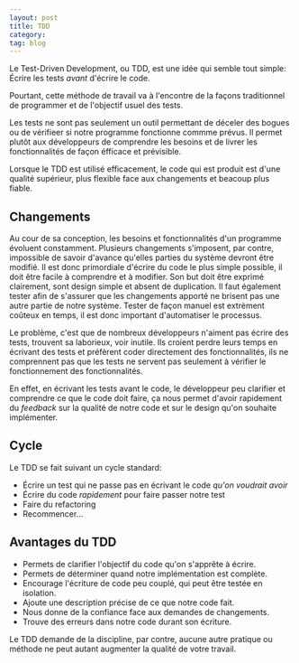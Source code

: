 ```yaml
---
layout: post
title: TDD
category:
tag: blog
---
```


Le Test-Driven Development, ou TDD, est une idée qui semble tout simple: 
Écrire les tests _avant_ d'écrire le code.

Pourtant, cette méthode de travail va à l'encontre de la façons traditionnel de programmer et de l'objectif usuel des tests.

Les tests ne sont pas seulement un outil permettant de déceler des bogues ou de vérifieer si notre programme fonctionne commme prévus.
Il permet plutôt aux développeurs de comprendre les besoins et de livrer les fonctionnalités de façon éfficace et prévisible.

Lorsque le TDD est utilisé efficacement, le code qui est produit est d'une qualité supérieur, plus flexible face aux changements et beacoup plus fiable.

## Changements

Au cour de sa conception, les besoins et fonctionnalités d'un programme évoluent constamment.
Plusieurs changements s'imposent, par contre, impossible de savoir d'avance qu'elles parties du système devront être modifié.
Il est donc primordiale d'écrire du code le plus simple possible, il doit être facile à comprendre et à modifier. 
Son but doit être exprimé clairement, sont design simple et absent de duplication.
Il faut également tester afin de s'assurer que les changements apporté ne brisent pas une autre partie de notre système.
Tester de façon manuel est extrèment coûteux en temps, il est donc important d'automatiser le processus.

Le problème, c'est que de nombreux développeurs n'aiment pas écrire des tests, trouvent sa laborieux, voir inutile.
Ils croient perdre leurs temps en écrivant des tests et préfèrent coder directement des fonctionnalités, ils ne comprennent pas que les tests ne servent pas seulement 
à vérifier le fonctionnement des fonctionnalités.

En effet, en écrivant les tests avant le code, le développeur peu clarifier et comprendre ce que le code doit faire, 
ça nous permet d'avoir rapidement du _feedback_ sur la qualité de notre code et sur le design qu'on souhaite implémenter.

## Cycle

Le TDD se fait suivant un cycle standard: 

* Écrire un test qui ne passe pas en écrivant le code _qu'on voudrait avoir_  
* Écrire du code _rapidement_ pour faire passer notre test
* Faire du refactoring
* Recommencer...

## Avantages du TDD

* Permets de clarifier l'objectif du code qu'on s'apprête à écrire.
* Permets de déterminer quand notre implémentation est complète.
* Encourage l'écriture de code peu couplé, qui peut être testée en isolation.
* Ajoute une description précise de ce que notre code fait.
* Nous donne de la confiance face aux demandes de changements.
* Trouve des erreurs dans notre code durant son écriture.

Le TDD demande de la discipline, par contre, aucune autre pratique ou méthode ne peut autant augmenter la qualité de votre travail.
